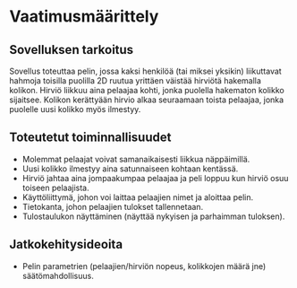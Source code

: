 # Vaatimusmäärittely

## Sovelluksen tarkoitus
Sovellus toteuttaa pelin, jossa kaksi henkilöä (tai miksei yksikin) liikuttavat hahmoja
toisilla puolilla 2D ruutua yrittäen väistää hirviötä hakemalla kolikon. Hirviö liikkuu aina pelaajaa kohti, jonka
puolella hakematon kolikko sijaitsee. Kolikon kerättyään hirvio alkaa seuraamaan toista
pelaajaa, jonka puolelle uusi kolikko myös ilmestyy.

## Toteutetut toiminnallisuudet
- Molemmat pelaajat voivat samanaikaisesti liikkua näppäimillä.
- Uusi kolikko ilmestyy aina satunnaiseen kohtaan kentässä.
- Hirviö jahtaa aina jompaakumpaa pelaajaa ja peli loppuu kun hirviö osuu
toiseen pelaajista.
- Käyttöliittymä, johon voi laittaa pelaajien nimet ja aloittaa pelin.
- Tietokanta, johon pelaajien tulokset tallennetaan.
- Tulostaulukon näyttäminen (näyttää nykyisen ja parhaimman tuloksen).

## Jatkokehitysideoita
- Pelin parametrien (pelaajien/hirviön nopeus, kolikkojen määrä jne) säätömahdollisuus.
